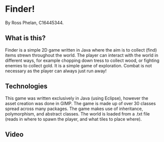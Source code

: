 # Finder!
By Ross Phelan, C16445344.

## What is this?
Finder is a simple 2D game written in Java where the aim is to collect (find) items strewn throughout the world. The player can interact with the world in different ways, for example chopping down tress to collect wood, or fighting enemies to collect gold. It is a simple game of exploration. Combat is not necessary as the player can always just run away!

## Technologies
This game was written exclusively in Java (using Eclipse), however the asset creation was done in GIMP. The game is made up of over 30 classes spread across many packages. The game makes use of inheritance, polymorphism, and abstract classes. The world is loaded from a .txt file (reads in where to spawn the player, and what tiles to place where).

## Video
